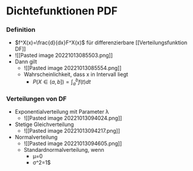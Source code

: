 # Dichtefunktionen PDF
### Definition
+ $f^X(x)=\frac{d}{dx}F^X(x)$ für differenzierbare [[Verteilungsfunktion DF]]
+ ![[Pasted image 20221013085503.png]]
+ Dann gilt 
	+ ![[Pasted image 20221013085554.png]]
	+ Wahrscheinlichkeit, dass x in Intervall liegt
		+ $P(X∈(a,b])=\int_a^bf(t)dt$

### Verteilungen von DF
+ Exponentialverteilung mit Parameter λ
	+ ![[Pasted image 20221013094024.png]]
+ Stetige Gleichverteilung
	+ ![[Pasted image 20221013094217.png]]
+ Normalverteilung
	+ ![[Pasted image 20221013094605.png]]
	+ Standardnormalverteilung, wenn
		+  μ=0
		+  σ^2=1$

